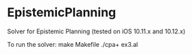 # EpistemicPlanning
Solver for Epistemic Planning (tested on iOS 10.11.x and 10.12.x)

To run the solver:
  make Makefile
  ./cpa+ ex3.al
